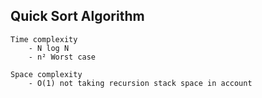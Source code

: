 ## Quick Sort Algorithm

    Time complexity
        - N log N
        - n² Worst case

    Space complexity
        - O(1) not taking recursion stack space in account
